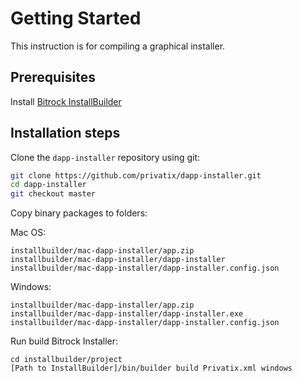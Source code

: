 # Getting Started

This instruction is for compiling a graphical installer.

## Prerequisites

Install [Bitrock InstallBuilder](https://installbuilder.bitrock.com/) 

## Installation steps

Clone the `dapp-installer` repository using git:

```bash
git clone https://github.com/privatix/dapp-installer.git
cd dapp-installer
git checkout master
```

Copy binary packages to folders:
 
Mac OS:
```
installbuilder/mac-dapp-installer/app.zip
installbuilder/mac-dapp-installer/dapp-installer
installbuilder/mac-dapp-installer/dapp-installer.config.json
```

Windows: 
```
installbuilder/mac-dapp-installer/app.zip
installbuilder/mac-dapp-installer/dapp-installer.exe
installbuilder/mac-dapp-installer/dapp-installer.config.json
```

Run build Bitrock Installer:

```
cd installbuilder/project
[Path to InstallBuilder]/bin/builder build Privatix.xml windows  
```

